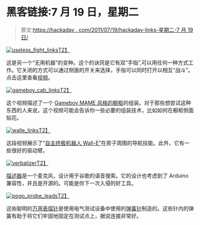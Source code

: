 # 黑客链接:7 月 19 日，星期二

> 原文:[https://hackaday . com/2011/07/19/hackaday-links-星期二-7 月 19 日/](https://hackaday.com/2011/07/19/hackaday-links-tuesday-july-19th/)

[![](../Images/8c91fbc3afd3f00c7e64eec36e175ca4.png "useless_fight_links")T2】](http://hackaday.com/2011/07/19/hackaday-links-tuesday-july-19th/useless_fight_links/)

这是另一个“无用机器”的变种。这个的诀窍是它有双“手指”,可以用任何一种方式工作。它关闭的方式可以通过侧面的开关来选择，手指可以同时打开以相互“战斗”。点击这里查看[视频](http://www.youtube.com/watch?v=CWqoI7UKpQg "dual selectable useless machine")。

[![](../Images/ea17b91c18d9da475543f61feccde1b0.png "gameboy_cab_links")T2】](http://hackaday.com/2011/07/19/hackaday-links-tuesday-july-19th/gameboy_cab_links/)

这个视频描述了一个 [Gameboy MAME 风格的橱柜](http://www.youtube.com/watch?v=mJ6785EJ6RA&feature=channel_video_title "Gameboy cabinet")的组装。对于那些想尝试这种东西的人来说，这个视频可能会告诉你一些必要的组装技术，比如如何在橱柜侧面贴花。

[![](../Images/a6fbc798a2cc5d6457ba112dc83030ee.png "walle_links")T2】](http://hackaday.com/2011/07/19/hackaday-links-tuesday-july-19th/walle_links/)

这段视频展示了“[自主终极机器人 Wall-E”](http://www.youtube.com/watch?v=HXKCGIccwPo&feature=player_embedded#at=48 "autonomous ultimate wall-e")在房子周围的导航技能。此外，它有一些很好的驱动臂。

[![](../Images/e57525ad3b66bd8bcbe0f07d9920c818.png "verbalizer")T2】](http://hackaday.com/2011/07/19/hackaday-links-tuesday-july-19th/verbalizer/)

[描述器](http://www.engadget.com/2011/06/23/the-verbalizer-is-the-open-source-wireless-microphone-of-your-ar/)是一个麦克风，设计用于谷歌的语音搜索。它的设计也考虑到了 Arduino 兼容性，并且是开源的。可能是你下一次入侵的好工具。

[![](../Images/63c2174e409c64f254a4c9d5d5aef0b6.png "pogo_probe_leads")T2】](http://hackaday.com/2011/07/19/hackaday-links-tuesday-july-19th/pogo_probe_leads/)

这些聪明的[万用表探针](http://johnsexploits.blogspot.com/2011/07/best-multimeter-probes-i-own.html)是使用电气测试设备中使用的[弹簧针](http://en.wikipedia.org/wiki/Pogo_pin)制造的。这些针内的弹簧有助于将它们牢固地固定在测试点上，据说连接非常好。